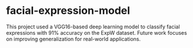 # facial-expression-model
This project used a VGG16-based deep learning model to classify facial expressions with 91% accuracy on the ExpW dataset. Future work focuses on improving generalization for real-world applications.

